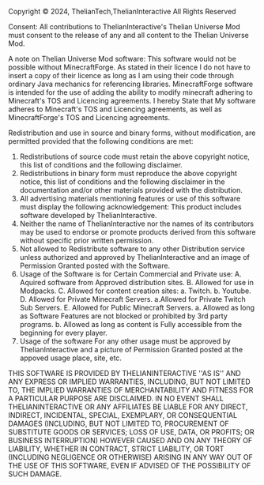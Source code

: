 Copyright © 2024, ThelianTech,ThelianInteractive
All Rights Reserved

Consent:
All contributions to ThelianInteractive's Thelian Universe Mod
must consent to the release of any and all content to the Thelian Universe Mod.

A note on Thelian Universe Mod software:
This software would not be possible without MinecraftForge. As
stated in their licence I do not have to insert a copy of their licence as long 
as I am using their code through ordinary Java mechanics for referencing libraries.
MinecraftForge software is intended for the use of adding the ability to modify minecraft
adhering to Minecraft's TOS and Licencing agreements. I hereby State that My software adheres
to Minecraft's TOS and Licencing agreements, as well as MinecraftForge's
TOS and Licencing agreements.

Redistribution and use in source and binary forms, without
modification, are permitted provided that the following conditions are met:
1. Redistributions of source code must retain the above copyright
   notice, this list of conditions and the following disclaimer.
2. Redistributions in binary form must reproduce the above copyright
   notice, this list of conditions and the following disclaimer in the
   documentation and/or other materials provided with the distribution.
3. All advertising materials mentioning features or use of this software
   must display the following acknowledgement:
   This product includes software developed by ThelianInteractive.
4. Neither the name of ThelianInteractive nor the
   names of its contributors may be used to endorse or promote products
   derived from this software without specific prior written permission.
5. Not allowed to Redistribute software to any other Distribution service
   unless authorized and approved by ThelianInteractive and an image of 
   Permission Granted posted with the Software.
6. Usage of the Software is for Certain Commercial and Private use:
  A. Aquired software from Approved distribution sites.
  B. Allowed for use in Modpacks.
  C. Allowed for content creation sites:
    a. Twitch.
    b. Youtube.
  D. Allowed for Private Minecraft Servers.
    a.Allowed for Private Twitch Sub Servers.
  E. Allowed for Public Minecraft Servers.
    a. Allowed as long as Software Features are not blocked or prohibited by 3rd party programs.
    b. Allowed as long as content is Fully accessible from the beginning for every player. 
7. Usage of the software For any other usage must be approved by ThelianInteractive and a picture of Permission Granted posted
   at the appoved usage place, site, etc.

THIS SOFTWARE IS PROVIDED BY THELIANINTERACTIVE ''AS IS'' AND ANY
EXPRESS OR IMPLIED WARRANTIES, INCLUDING, BUT NOT LIMITED TO, THE IMPLIED
WARRANTIES OF MERCHANTABILITY AND FITNESS FOR A PARTICULAR PURPOSE ARE
DISCLAIMED. IN NO EVENT SHALL THELIANINTERACTIVE OR ANY AFFILIATES BE LIABLE FOR ANY
DIRECT, INDIRECT, INCIDENTAL, SPECIAL, EXEMPLARY, OR CONSEQUENTIAL DAMAGES
(INCLUDING, BUT NOT LIMITED TO, PROCUREMENT OF SUBSTITUTE GOODS OR SERVICES;
LOSS OF USE, DATA, OR PROFITS; OR BUSINESS INTERRUPTION) HOWEVER CAUSED AND
ON ANY THEORY OF LIABILITY, WHETHER IN CONTRACT, STRICT LIABILITY, OR TORT
(INCLUDING NEGLIGENCE OR OTHERWISE) ARISING IN ANY WAY OUT OF THE USE OF THIS
SOFTWARE, EVEN IF ADVISED OF THE POSSIBILITY OF SUCH DAMAGE.
